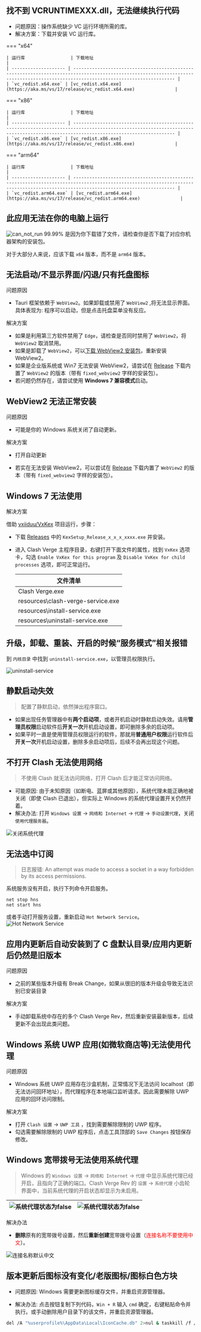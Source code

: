 ## 找不到 VCRUNTIMEXXX.dll，无法继续执行代码

- 问题原因：操作系统缺少 VC 运行环境所需的库。
- 解决方案：下载并安装 VC 运行库。

=== "x64"

    | 运行库                 | 下载地址                                                                                                                                                                           |
    | -------------------- | ---------------------------------------------------------------------------------------------------------------------------------------------------------------------------------- |
    | `vc_redist.x64.exe` | [vc_redist.x64.exe](https://aka.ms/vs/17/release/vc_redist.x64.exe)               |

=== "x86"

    | 运行库                 | 下载地址                                                                                                                                                                           |
    | -------------------- | ---------------------------------------------------------------------------------------------------------------------------------------------------------------------------------- |
    | `vc_redist.x86.exe` | [vc_redist.x86.exe](https://aka.ms/vs/17/release/vc_redist.x86.exe)               |

=== "arm64"

    | 运行库                 | 下载地址                                                                                                                                                                           |
    | -------------------- | ---------------------------------------------------------------------------------------------------------------------------------------------------------------------------------- |
    | `vc_redist.arm64.exe` | [vc_redist.arm64.exe](https://aka.ms/vs/17/release/vc_redist.arm64.exe)               |

## 此应用无法在你的电脑上运行

![can_not_run](../assets/faq/windows/can_not_run.png)
99.99% 是因为你下载错了文件，请检查你是否下载了对应你机器架构的安装包。

对于大部分人来说，应该下载 `x64` 版本，而不是 `arm64` 版本。

## 无法启动/不显示界面/闪退/只有托盘图标

问题原因

- Tauri 框架依赖于 `WebView2`。如果卸载或禁用了 `WebView2` ,将无法显示界面。具体表现为: 程序可以启动，但是点击托盘菜单没有反应。

解决方案

- 如果是利用第三方软件禁用了 `Edge`，请检查是否同时禁用了 `WebView2`，将 `WebView2` 取消禁用。
- 如果是卸载了 `WebView2`，可以[下载 WebView2 安装包](https://developer.microsoft.com/zh-cn/microsoft-edge/webview2/#download)，重新安装 WebView2。
- 如果是企业版系统或 Win7 无法安装 WebView2，请尝试在 [Release](https://github.com/clash-verge-rev/clash-verge-rev/releases/latest) 下载内置了 `WebView2` 的版本（带有 `fixed_webview2` 字样的安装包）。
- 若问题仍然存在，请尝试使用 **Windows 7 兼容模式**启动。

## WebView2 无法正常安装

问题原因

- 可能是你的 Windows 系统关闭了自动更新。

解决方案

- 打开自动更新

- 若实在无法安装 WebView2，可以尝试在 [Release](https://github.com/clash-verge-rev/clash-verge-rev/releases/latest) 下载内置了 `WebView2` 的版本（带有 `fixed_webview2` 字样的安装包）。

## Windows 7 无法使用

解决方案

借助 [vxiiduu/VxKex](https://github.com/vxiiduu/VxKex) 项目运行，步骤：

- 下载 [Releases](https://github.com/vxiiduu/VxKex/releases) 中的 `KexSetup_Release_x_x_x_xxxx.exe` 并安装。

- 进入 Clash Verge 主程序目录，右键打开下面文件的属性，找到 `VxKex` 选项卡，勾选 `Enable VxKex for this program` 及 `Disable VxKex for child processes` 选项，即可正常运行。

  | 文件清单                          |
  | --------------------------------- |
  | Clash Verge.exe                   |
  | resources\clash-verge-service.exe |
  | resources\install-service.exe     |
  | resources\uninstall-service.exe   |

## 升级，卸载、重装、开启的时候“服务模式”相关报错

到 `内核目录` 中找到 `uninstall-service.exe`，以管理员权限执行。

![uninstall-service](../assets/faq/windows/uninstall_service.png)

## 静默启动失效

> 配置了静默启动，依然弹出程序窗口。

- 如果出现任务管理器中有**两个启动项**，或者开机启动时静默启动失效。请用**管理员权限**启动软件后**开关一次**开机启动设置，即可删除多余的启动项。
- 如果平时一直是使用管理员权限运行的软件，那就用**普通用户权限**运行软件后**开关一次**开机启动设置，删除多余启动项后，后续不会再出现这个问题。

## 不打开 Clash 无法使用网络

> 不使用 Clash 就无法访问网络，打开 Clash 后才能正常访问网络。

- 可能原因: 由于未知原因（如断电、蓝屏或其他原因），系统代理未能正确地被关闭（即使 Clash 已退出），但实际上 Windows 的系统代理设置开关仍然开着。
- 解决办法: 打开 `Windows 设置` -> `网络和 Internet` -> `代理` -> `手动设置代理`，关闭 `使用代理服务器`。

![关闭系统代理](../assets/faq/windows/close_system_proxy.png)

## 无法选中订阅

> 日志报错: An attempt was made to access a socket in a way forbidden by its access permissions.

系统服务没有开启，执行下列命令开启服务。

```
net stop hns
net start hns
```

或者手动打开服务设置，重新启动 `Hot Network Service`。
![Hot Network Service](../assets/faq/windows/hot_network_service.png)

## 应用内更新后自动安装到了 C 盘默认目录/应用内更新后仍然是旧版本

问题原因

- 之前的某些版本升级有 Break Change，如果从很旧的版本升级会导致无法识别已安装目录

解决方案

- 手动卸载系统中存在的多个 Clash Verge Rev，然后重新安装最新版本，后续更新不会出现此类问题。

## Windows 系统 UWP 应用(如微软商店等)无法使用代理

问题原因

- Windows 系统 UWP 应用存在沙盒机制，正常情况下无法访问 localhost（即无法访问回环地址），而代理程序在本地端口监听请求。因此需要解除 UWP 应用的回环访问限制。

解决方案

- 打开 `Clash 设置` -> `UWP 工具` ，找到需要解除限制的 UWP 程序。
- 勾选需要解除限制的 UWP 程序后，点击工具顶部的 `Save Changes` 按钮保存修改。

## Windows 宽带拨号无法使用系统代理

> Windows 的 `Windows 设置` -> `网络和 Internet` -> `代理` 中显示系统代理已经开启，且指向了正确的端口。Clash Verge Rev 的 `设置` -> `系统代理` 小齿轮界面中，当前系统代理的开启状态却显示为未启用。

| ![系统代理状态为false](../assets/faq/windows/sysproxy_enabled.png) | ![系统代理状态为false](../assets/faq/windows/sysproxy_states_false.png) |
| ------------------------------------------------------------------ | ----------------------------------------------------------------------- |

解决办法

- **删除**原有的宽带拨号设置，然后**重新创建**宽带拨号设置（<font color="red">连接名称不要使用中文</font>）。

![连接名称默认中文](../assets/faq/windows/broadband_dialing_setting.png)

## 版本更新后图标没有变化/老版图标/图标白色方块

- 问题原因: Windows 需要更新图标缓存文件，并重启资源管理器。

- 解决办法: 点击按钮复制下列代码，`Win + R` 输入 `cmd` 确定，右键粘贴命令并执行。或手动删除用户目录下的该文件，并重启资源管理器。

```bash
del /A "%userprofile%\AppData\Local\IconCache.db" 2>nul & taskkill /f /im explorer.exe & start explorer.exe
```
